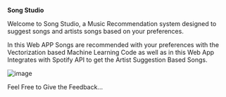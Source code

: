 **Song Studio**

Welcome to Song Studio, a Music Recommendation system designed to suggest songs and artists songs based on your preferences.


In this Web APP Songs are recommended with your preferences with the Vectorization based Machine Learning Code as well as in this Web App Integrates with Spotify API to get the Artist Suggestion Based Songs.

![image](https://github.com/user-attachments/assets/9fd1340f-6010-4359-955e-4090d655bce5)



Feel Free to Give the Feedback...
